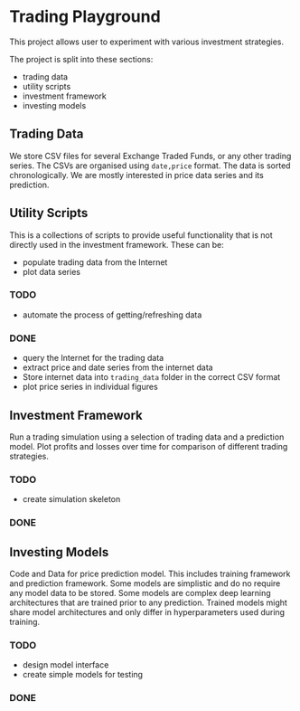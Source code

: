 # Trading Playground

This project allows user to experiment with various investment strategies.

The project is split into these sections:
- trading data
- utility scripts
- investment framework
- investing models

## Trading Data
We store CSV files for several Exchange Traded Funds, or any other trading series.
The CSVs are organised using `date,price` format. The data is sorted chronologically.
We are mostly interested in price data series and its prediction.

## Utility Scripts
This is a collections of scripts to provide useful functionality that is not directly used in the investment framework.
These can be:
- populate trading data from the Internet
- plot data series

### TODO
- automate the process of getting/refreshing data

### DONE
- query the Internet for the trading data
- extract price and date series from the internet data
- Store internet data into `trading_data` folder in the correct CSV format
- plot price series in individual figures

## Investment Framework
Run a trading simulation using a selection of trading data and a prediction model.
Plot profits and losses over time for comparison of different trading strategies.

### TODO
- create simulation skeleton
### DONE

## Investing Models
Code and Data for price prediction model.
This includes training framework and prediction framework.
Some models are simplistic and do no require any model data to be stored.
Some models are complex deep learning architectures that are trained prior to any prediction.
Trained models might share model architectures and only differ in hyperparameters used during training.
 
### TODO
- design model interface
- create simple models for testing
### DONE